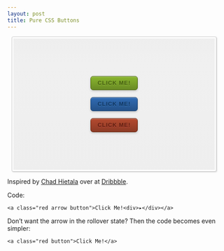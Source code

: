 ```yaml
---
layout: post
title: Pure CSS Buttons
---
```


<div class="demo">
	<div id="button-demo"><div class="centered-cell">
		<a class="green arrow button">Click Me!<div>▸</div></a>
		<br><br>
		<a class="blue arrow button">Click Me!<div>▸</div></a>
		<br><br>
		<a class="red arrow button">Click Me!<div>▸</div></a>
	</div></div>
</div>

Inspired by [Chad Hietala](http://drbl.in/GgX) over at [Dribbble](http://dribbble.com/).

Code:

	<a class="red arrow button">Click Me!<div>▸</div></a>

Don’t want the arrow in the rollover state? Then the code becomes even simpler:

	<a class="red button">Click Me!</a>




<style>
div.demo{
	display:block;
	padding:3px;
	border:1px solid #CCC;
	background:white;
	border-radius:3px;
	-moz-border-radius:3px;
	overflow:hidden;
	-webkit-box-shadow:1px 1px 3px rgba(0,0,0,.2);
	margin:10px;
	max-width:460px;
}

div.demo::selection{
	background:transparent;
}

#button-demo {
  display: table;
  width: 100%;
  height: 300px;
  padding: 30px;
  background-color: #dddddd;
  background-image: -moz-linear-gradient(top, #eeeeee 0%, #f0f0f0 20%, #eeeeee 100%);
  background-image: -webkit-gradient(linear, left top, left bottom, color-stop(0, #eeeeee), color-stop(0.2, #f0f0f0), color-stop(1, #eeeeee));
  font: 13px/1.231 sans-serif;
  *font-size: small;
  -webkit-box-sizing: border-box;
  -moz-box-sizing: border-box;
  box-sizing: border-box;
  -webkit-user-select: none;
  -moz-user-select: none;
  user-select: none; }
  #button-demo .centered-cell {
    width: 125px;
    -webkit-box-sizing: border-box;
    -moz-box-sizing: border-box;
    box-sizing: border-box;
    margin: auto;
    vertical-align: middle;
    display: table-cell;
    text-align: center; }
  #button-demo .button {
    -webkit-box-shadow: 0px 1px 2px red;
    -moz-box-shadow: 0px 1px 2px red;
    box-shadow: 0px 1px 2px red;
    display: inline-block;
    position: relative;
    overflow: hidden;
    border: 1px solid;
    padding: 7px 15px;
    margin: auto;
    cursor: pointer;
    text-transform: uppercase;
    letter-spacing: 0.07em;
    font-weight: bold;
    text-decoration: none;
    -webkit-user-select: none;
    -moz-user-select: none;
    user-select: none;
    -webkit-border-radius: 6px;
    -moz-border-radius: 6px;
    border-radius: 6px;
    -webkit-box-shadow: 0px 2px 5px rgba(0, 0, 0, 0.2);
    -moz-box-shadow: 0px 2px 5px rgba(0, 0, 0, 0.2);
    box-shadow: 0px 2px 5px rgba(0, 0, 0, 0.2);
    -webkit-transition: padding 0.2s linear;
    -moz-transition: padding 0.2s linear;
    -o-transition: padding 0.2s linear;
    transition: padding 0.2s linear; }
    #button-demo .button.blue {
      color: #103661;
      border-color: #133e6f;
      text-shadow: 0px 1px 0px #3f78b2;
      background-image: -moz-linear-gradient(top, #306bb3, #245188);
      background-image: -webkit-gradient(linear, left top, left bottom, color-stop(0, #306bb3), color-stop(1, #245188));
      -webkit-box-shadow: 0px 2px 5px rgba(0, 0, 0, 0.2), inset 0px 1px 0px #98b5d9;
      -moz-box-shadow: 0px 2px 5px rgba(0, 0, 0, 0.2), inset 0px 1px 0px #98b5d9;
      box-shadow: 0px 2px 5px rgba(0, 0, 0, 0.2), inset 0px 1px 0px #98b5d9; }
      #button-demo .button.blue:active {
        background-image: -moz-linear-gradient(top, #2d64a7, #275894);
        background-image: -webkit-gradient(linear, left top, left bottom, color-stop(0, #2d64a7), color-stop(1, #275894)); }
    #button-demo .button.green {
      color: #455e10;
      border-color: #405c01;
      text-shadow: 0px 1px 0px #8fb541;
      background-image: -moz-linear-gradient(top, #8ab62f, #698a24);
      background-image: -webkit-gradient(linear, left top, left bottom, color-stop(0, #8ab62f), color-stop(1, #698a24));
      -webkit-box-shadow: 0px 2px 5px rgba(0, 0, 0, 0.2), inset 0px 1px 0px #c3db99;
      -moz-box-shadow: 0px 2px 5px rgba(0, 0, 0, 0.2), inset 0px 1px 0px #c3db99;
      box-shadow: 0px 2px 5px rgba(0, 0, 0, 0.2), inset 0px 1px 0px #c3db99; }
      #button-demo .button.green:active {
        background-image: -moz-linear-gradient(top, #81aa2c, #729627);
        background-image: -webkit-gradient(linear, left top, left bottom, color-stop(0, #81aa2c), color-stop(1, #729627)); }
    #button-demo .button.red {
      color: #612010;
      border-color: #5f1b02;
      text-shadow: 0px 1px 0px #ba4b42;
      background-image: -moz-linear-gradient(top, #b44a2f, #8c3a25);
      background-image: -webkit-gradient(linear, left top, left bottom, color-stop(0, #b44a2f), color-stop(1, #8c3a25));
      -webkit-box-shadow: 0px 2px 5px rgba(0, 0, 0, 0.2), inset 0px 1px 0px #dea599;
      -moz-box-shadow: 0px 2px 5px rgba(0, 0, 0, 0.2), inset 0px 1px 0px #dea599;
      box-shadow: 0px 2px 5px rgba(0, 0, 0, 0.2), inset 0px 1px 0px #dea599; }
      #button-demo .button.red:active {
        background-image: -moz-linear-gradient(top, #a8452c, #983f28);
        background-image: -webkit-gradient(linear, left top, left bottom, color-stop(0, #a8452c), color-stop(1, #983f28)); }
    #button-demo .button.arrow > div {
      display: block;
      position: absolute;
      top: 5px;
      right: -8px;
      width: 19px;
      height: 19px;
      -webkit-border-radius: 9px;
      -moz-border-radius: 9px;
      border-radius: 9px;
      opacity: 0;
      -webkit-transition: opacity .2s linear, right .2s linear;
      -moz-transition: opacity .2s linear, right .2s linear;
      -o-transition: opacity .2s linear, right .2s linear;
      transition: opacity .2s linear, right .2s linear;
      text-align: center;
      color: white;
      text-shadow: 0px 1px 0px rgba(0, 0, 0, 0.4);
      font-size: 110%;
      font-weight: bold;
      padding-right: -1px;
      -webkit-box-shadow: inset 0 1px 0 rgba(0,0,0,.2), inset 0 -1px 0 rgba(255,255,255,.2);
      -moz-box-shadow: inset 0 1px 0 rgba(0,0,0,.2), inset 0 -1px 0 rgba(255,255,255,.2);
      box-shadow: inset 0 1px 0 rgba(0,0,0,.2), inset 0 -1px 0 rgba(255,255,255,.2); }
    #button-demo .button.arrow:hover {
      padding-right: 40px; }
      #button-demo .button.arrow:hover > div {
        opacity: 1;
        right: 10px; }

</style>
